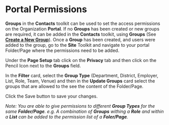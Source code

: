 # Portal Permissions

**Groups** in the **Contacts** toolkit can be used to set the access permissions on the Organization **Portal**. If no **Groups** has been created or new groups are required, it can be added in the **Contacts** toolkit,  using **Groups** (See <a href="/ui/help/portal/contacts/adding-new-group" target="_blank">**Create a New Group**</a>). Once a **Group** has been created, and users were added to the group,  go to the **Site** Toolkit and navigate to your portal Folder/Page where the permissions need to be added.

Under the **Page Setup** tab click on the **Privacy** tab and then click on the Pencil Icon <i class="fas fa-pencil-alt"></i> next to the **Groups** field.

In the **Filter** card, select the **Group Type** (Department, District, Employer, List, Role, Team, Venue) and then in the **Update Groups** card select the groups that are allowed to the see the content of the Folder/Page.

Click the Save button to save your changes.

*Note:  You are able to give permissions to different **Group Types** for the same **Folder/Page**.
e.g. A combination of **Groups** withing a **Role** and within a **List** can be added to the permission list of a **Foler/Page**.*
